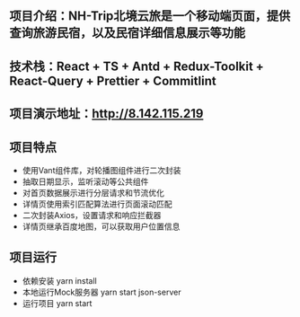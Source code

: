 ## 项目介绍：NH-Trip北境云旅是一个移动端页面，提供查询旅游民宿，以及民宿详细信息展示等功能
## 技术栈：React + TS + Antd + Redux-Toolkit + React-Query + Prettier + Commitlint
## 项目演示地址：http://8.142.115.219
## 项目特点
* 使用Vant组件库，对轮播图组件进行二次封装
* 抽取日期显示，监听滚动等公共组件
* 对首页数据展示进行分层请求和节流优化
* 详情页使用索引匹配算法进行页面滚动匹配
* 二次封装Axios，设置请求和响应拦截器
* 详情页继承百度地图，可以获取用户位置信息
## 项目运行
* 依赖安装 yarn install
* 本地运行Mock服务器 yarn start json-server
* 运行项目 yarn start
